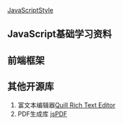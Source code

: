 [JavaScriptStyle](https://github.com/airbnb/javascript)
## JavaScript基础学习资料  
## 前端框架
## 其他开源库
1. 富文本编辑器[Quill Rich Text Editor](https://github.com/quilljs/quill/)
1. PDF生成库 [jsPDF](https://github.com/MrRio/jsPDF)
